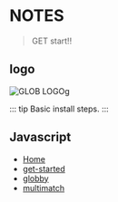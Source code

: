 # NOTES
> GET start!!

## logo
![GLOB LOGOg](https://raw.githubusercontent.com/isaacs/node-glob/master/oh-my-glob.gif)

::: tip
Basic install steps.
:::

## Javascript
  - [Home](/)
  - [get-started](/javascript/001-get-started.md)
  - [globby](/javascript/002-globby.md)
  - [multimatch](/javascript/003-multimatch.md)
